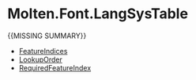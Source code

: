 ﻿  
# Molten.Font.LangSysTable
{{MISSING SUMMARY}}
  
*  [FeatureIndices](docs/Molten.Font/Molten/Font/LangSysTable/FeatureIndices.md)  
*  [LookupOrder](docs/Molten.Font/Molten/Font/LangSysTable/LookupOrder.md)  
*  [RequiredFeatureIndex](docs/Molten.Font/Molten/Font/LangSysTable/RequiredFeatureIndex.md)